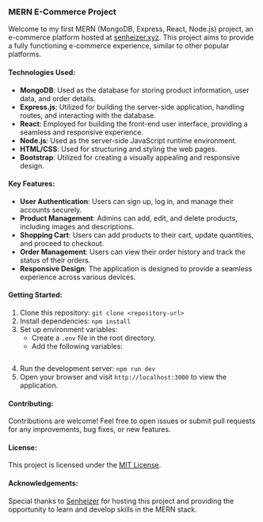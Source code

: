 ### MERN E-Commerce Project

Welcome to my first MERN (MongoDB, Express, React, Node.js) project, an e-commerce platform hosted at [senheizer.xyz](https://www.senheizer.xyz). This project aims to provide a fully functioning e-commerce experience, similar to other popular platforms.

#### Technologies Used:
- **MongoDB**: Used as the database for storing product information, user data, and order details.
- **Express.js**: Utilized for building the server-side application, handling routes, and interacting with the database.
- **React**: Employed for building the front-end user interface, providing a seamless and responsive experience.
- **Node.js**: Used as the server-side JavaScript runtime environment.
- **HTML/CSS**: Used for structuring and styling the web pages.
- **Bootstrap**: Utilized for creating a visually appealing and responsive design.

#### Key Features:
- **User Authentication**: Users can sign up, log in, and manage their accounts securely.
- **Product Management**: Admins can add, edit, and delete products, including images and descriptions.
- **Shopping Cart**: Users can add products to their cart, update quantities, and proceed to checkout.
- **Order Management**: Users can view their order history and track the status of their orders.
- **Responsive Design**: The application is designed to provide a seamless experience across various devices.

#### Getting Started:
1. Clone this repository: `git clone <repository-url>`
2. Install dependencies: `npm install`
3. Set up environment variables:
   - Create a `.env` file in the root directory.
   - Add the following variables:
     ```

4. Run the development server: `npm run dev`
5. Open your browser and visit `http://localhost:3000` to view the application.

#### Contributing:
Contributions are welcome! Feel free to open issues or submit pull requests for any improvements, bug fixes, or new features.

#### License:
This project is licensed under the [MIT License](LICENSE).

#### Acknowledgements:
Special thanks to [Senheizer](https://www.senheizer.xyz) for hosting this project and providing the opportunity to learn and develop skills in the MERN stack.
